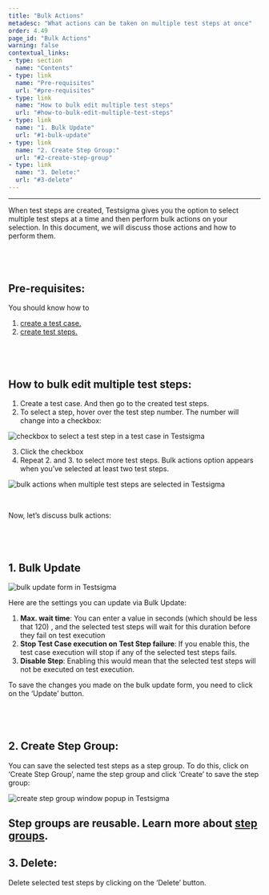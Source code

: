 ```yaml
---
title: "Bulk Actions"
metadesc: "What actions can be taken on multiple test steps at once"
order: 4.49
page_id: "Bulk Actions"
warning: false
contextual_links:
- type: section
  name: "Contents"
- type: link
  name: "Pre-requisites"
  url: "#pre-requisites"
- type: link
  name: "How to bulk edit multiple test steps"
  url: "#how-to-bulk-edit-multiple-test-steps"
- type: link
  name: "1. Bulk Update"
  url: "#1-bulk-update"
- type: link
  name: "2. Create Step Group:"
  url: "#2-create-step-group"
- type: link
  name: "3. Delete:"
  url: "#3-delete"
---
```


---

When test steps are created, Testsigma gives you the option to select multiple test steps at a time and then perform bulk actions on your selection. In this document, we will discuss those actions and how to perform them.

&emsp;
---

## **Pre-requisites:**

You should know how to 

 1. [create a test case.](https://testsigma.com/docs/test-cases/manage/add-edit-delete/)
 2. [create test steps.](https://testsigma.com/docs/test-cases/create-steps-nl/overview/)

&emsp;
---

## **How to bulk edit multiple test steps:**

 1. Create a test case. And then go to the created test steps.
 2. To select a step, hover over the test step number. The number will change into a checkbox:

![checkbox to select a test step in a test case in Testsigma](https://docs.testsigma.com/images/bulk-actions/check-box-select-test-step-in-test-case-testsigma.png)

 3. Click the checkbox
 4. Repeat 2. and 3. to select more test steps. Bulk actions option appears when you’ve selected at least two test steps.

![bulk actions when multiple test steps are selected in Testsigma](https://docs.testsigma.com/images/bulk-actions/bulk-actions-selected-testsigma.png)

&emsp;

Now, let’s discuss bulk actions:

&emsp;
---

## **1. Bulk Update**

![bulk update form in Testsigma](https://docs.testsigma.com/images/bulk-actions/bulk-update-form-testsigma.png)

Here are the settings you can update via Bulk Update:

 1. **Max. wait time**: You can enter a value in seconds (which should be less that 120) , and the selected test steps will wait for this duration before they fail on test execution
 2. **Stop Test Case execution on Test Step failure**: If you enable this, the test case execution will stop if any of the selected test steps fails.
 3. **Disable Step**: Enabling this would mean that the selected test steps will not be executed on test execution.

To save the changes you made on the bulk update form, you need to click on the ‘Update’ button.

&emsp;
---

## **2. Create Step Group**: 
You can save the selected test steps as a step group. To do this, click on ‘Create Step Group’, name the step group and click ‘Create’ to save the step group:

![create step group window popup in Testsigma](https://docs.testsigma.com/images/bulk-actions/create-step-group-window-pop-up-testsigma.png)

Step groups are reusable. Learn more about [step groups](https://testsigma.com/docs/test-cases/step-types/step-group/).
---

## **3. Delete**:
 Delete selected test steps by clicking on the ‘Delete’ button.






